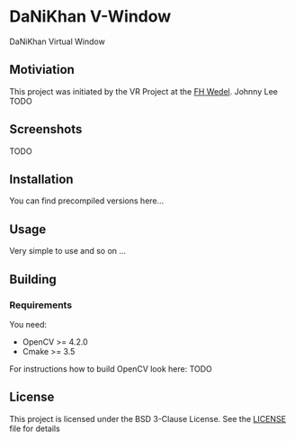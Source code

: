 # DaNiKhan V-Window

DaNiKhan Virtual Window

## Motiviation

This project was initiated by the VR Project at the [FH Wedel](https://www.fh-wedel.de/).
Johnny Lee TODO

## Screenshots

TODO

## Installation

You can find precompiled versions here...

## Usage

Very simple to use and so on ...

## Building

### Requirements

You need:
* OpenCV >= 4.2.0
* Cmake >= 3.5

For instructions how to build OpenCV look here: TODO

## License

This project is licensed under the BSD 3-Clause License.
See the [LICENSE](LICENSE) file for details
